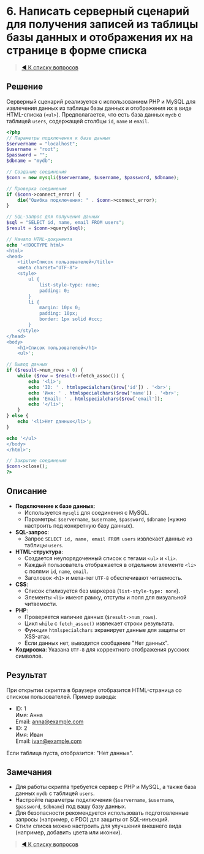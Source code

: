 # 6. Написать серверный сценарий для получения записей из таблицы базы данных и отображения их на странице в форме списка

> [◀️ К списку вопросов](../README.md#практические_задания)

## Решение

Серверный сценарий реализуется с использованием PHP и MySQL для извлечения данных из таблицы базы данных и отображения их в виде HTML-списка (`<ul>`). Предполагается, что есть база данных `mydb` с таблицей `users`, содержащей столбцы `id`, `name` и `email`.

```php
<?php
// Параметры подключения к базе данных
$servername = "localhost";
$username = "root";
$password = "";
$dbname = "mydb";

// Создание соединения
$conn = new mysqli($servername, $username, $password, $dbname);

// Проверка соединения
if ($conn->connect_error) {
    die("Ошибка подключения: " . $conn->connect_error);
}

// SQL-запрос для получения данных
$sql = "SELECT id, name, email FROM users";
$result = $conn->query($sql);

// Начало HTML-документа
echo '<!DOCTYPE html>
<html>
<head>
    <title>Список пользователей</title>
    <meta charset="UTF-8">
    <style>
        ul {
            list-style-type: none;
            padding: 0;
        }
        li {
            margin: 10px 0;
            padding: 10px;
            border: 1px solid #ccc;
        }
    </style>
</head>
<body>
    <h1>Список пользователей</h1>
    <ul>';

// Вывод данных
if ($result->num_rows > 0) {
    while ($row = $result->fetch_assoc()) {
        echo '<li>';
        echo 'ID: ' . htmlspecialchars($row['id']) . '<br>';
        echo 'Имя: ' . htmlspecialchars($row['name']) . '<br>';
        echo 'Email: ' . htmlspecialchars($row['email']);
        echo '</li>';
    }
} else {
    echo '<li>Нет данных</li>';
}

echo '</ul>
</body>
</html>';

// Закрытие соединения
$conn->close();
?>
```

## Описание

- **Подключение к базе данных**:
  - Используется `mysqli` для соединения с MySQL.
  - Параметры: `$servername`, `$username`, `$password`, `$dbname` (нужно настроить под конкретную базу данных).
- **SQL-запрос**:
  - Запрос `SELECT id, name, email FROM users` извлекает данные из таблицы `users`.
- **HTML-структура**:
  - Создается неупорядоченный список с тегами `<ul>` и `<li>`.
  - Каждый пользователь отображается в отдельном элементе `<li>` с полями `id`, `name`, `email`.
  - Заголовок `<h1>` и мета-тег `UTF-8` обеспечивают читаемость.
- **CSS**:
  - Список стилизуется без маркеров (`list-style-type: none`).
  - Элементы `<li>` имеют рамку, отступы и поля для визуальной читаемости.
- **PHP**:
  - Проверяется наличие данных (`$result->num_rows`).
  - Цикл `while` с `fetch_assoc()` извлекает строки результата.
  - Функция `htmlspecialchars` экранирует данные для защиты от XSS-атак.
  - Если данных нет, выводится сообщение "Нет данных".
- **Кодировка**: Указана `UTF-8` для корректного отображения русских символов.

## Результат

При открытии скрипта в браузере отобразится HTML-страница со списком пользователей. Пример вывода:

- ID: 1  
  Имя: Анна  
  Email: <anna@example.com>
- ID: 2  
  Имя: Иван  
  Email: <ivan@example.com>

Если таблица пуста, отобразится: "Нет данных".

## Замечания

- Для работы скрипта требуется сервер с PHP и MySQL, а также база данных `mydb` с таблицей `users`.
- Настройте параметры подключения (`$servername`, `$username`, `$password`, `$dbname`) под вашу базу данных.
- Для безопасности рекомендуется использовать подготовленные запросы (например, с PDO) для защиты от SQL-инъекций.
- Стили списка можно настроить для улучшения внешнего вида (например, добавить цвета или иконки).

> [◀️ К списку вопросов](../README.md#практические_задания)
